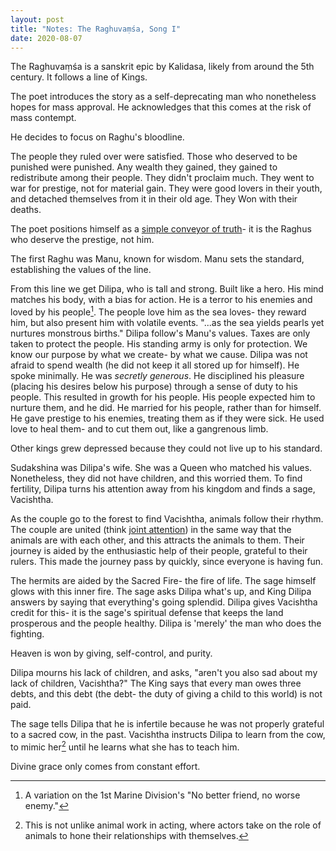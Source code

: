 ```yaml
---
layout: post
title: "Notes: The Raghuvaṃśa, Song I"
date: 2020-08-07
---
```


The Raghuvaṃśa is a sanskrit epic by Kalidasa, likely from around the 5th century. It follows a line of Kings.

The poet introduces the story as a self-deprecating man who nonetheless hopes for mass approval. He acknowledges that this comes at the risk of mass contempt. 

He decides to focus on Raghu's bloodline.

The people they ruled over were satisfied. Those who deserved to be punished were punished. Any wealth they gained, they gained to redistribute among their people. They didn't proclaim much. They went to war for prestige, not for material gain. They were good lovers in their youth, and detached themselves from it in their old age. They Won with their deaths.

The poet positions himself as a [simple conveyor of truth](http://classicprose.com/)- it is the Raghus who deserve the prestige, not him. 

The first Raghu was Manu, known for wisdom. Manu sets the standard, establishing the values of the line.

From this line we get Dilipa, who is tall and strong. Built like a hero. His mind matches his body, with a bias for action. He is a terror to his enemies and loved by his people[^marines]. The people love him as the sea loves- they reward him, but also present him with volatile events. "...as the sea yields pearls yet nurtures monstrous births." Dilipa follow's Manu's values. Taxes are only taken to protect the people. His standing army is only for protection. We know our purpose by what we create- by what we cause. Dilipa was not afraid to spend wealth (he did not keep it all stored up for himself). He spoke minimally. He was _secretly generous_. He disciplined his pleasure (placing his desires below his purpose) through a sense of duty to his people. This resulted in growth for his people. His people expected him to nurture them, and he did. He married for his people, rather than for himself. He gave prestige to his enemies, treating them as if they were sick. He used love to heal them- and to cut them out, like a gangrenous limb. 

[^marines]: A variation on the 1st Marine Division's "No better friend, no worse enemy."

Other kings grew depressed because they could not live up to his standard.

Sudakshina was Dilipa's wife. She was a Queen who matched his values. Nonetheless, they did not have children, and this worried them. To find fertility, Dilipa turns his attention away from his kingdom and finds a sage, Vacishtha. 

As the couple go to the forest to find Vacishtha, animals follow their rhythm. The couple are united (think [joint attention](https://scholar.google.com/scholar?hl=en&as_sdt=0%2C13&q=joint+attention&btnG=)) in the same way that the animals are with each other, and this attracts the animals to them. Their journey is aided by the enthusiastic help of their people, grateful to their rulers. This made the journey pass by quickly, since everyone is having fun.

The hermits are aided by the Sacred Fire- the fire of life. The sage himself glows with this inner fire. The sage asks Dilipa what's up, and King Dilipa answers by saying that everything's going splendid. Dilipa gives Vacishtha credit for this- it is the sage's spiritual defense that keeps the land prosperous and the people healthy. Dilipa is 'merely' the man who does the fighting.

Heaven is won by giving, self-control, and purity.

Dilipa mourns his lack of children, and asks, "aren't you also sad about my lack of children, Vacishtha?" The King says that every man owes three debts, and this debt (the debt- the duty of giving a child to this world) is not paid. 

The sage tells Dilipa that he is infertile because he was not properly grateful to a sacred cow, in the past. Vacishtha instructs Dilipa to learn from the cow, to mimic her[^animal] until he learns what she has to teach him. 

[^animal]: This is not unlike animal work in acting, where actors take on the role of animals to hone their relationships with themselves.

Divine grace only comes from constant effort.


